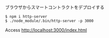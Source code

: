 ブラウザからスマートコントラクトをデプロイする

```shell
$ npm i http-server
$ ./node_module/.bin/http-server -p 3000
```

Access <http://localhost:3000/index.html>
